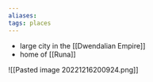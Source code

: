 ```yaml
---
aliases: 
tags: places
---
```


- large city in the [[Dwendalian Empire]]
- home of [[Runa]]



![[Pasted image 20221216200924.png]]